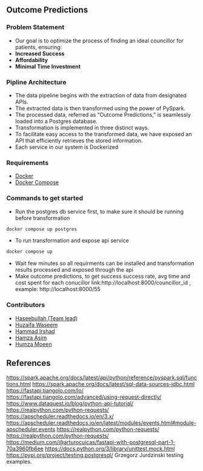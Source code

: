 ## Outcome Predictions

### Problem Statement
- Our goal is to optimize the process of finding an ideal councillor for patients, ensuring:
- **Increased Success**
- **Affordability**
- **Minimal Time Investment**

### Pipline Architecture
- The data pipeline begins with the extraction of data from designated APIs.
- The extracted data is then transformed using the power of PySpark.
- The processed data, referred as "Outcome Predictions," is seamlessly loaded into a Postgres database.
- Transformation is implemented in three distinct ways.
- To facilitate easy access to the transformed data, we have exposed an API that efficiently retrieves the stored information.
- Each service in our system is Dockerized


### Requirements
- [Docker](https://www.docker.com/get-started)
- [Docker Compose](https://docs.docker.com/compose/install/)


### Commands to get started
- Run the postgres db service first, to make sure it should be running before transformation
```bash
docker compose up postgres
```
- To run transformation and expose api service
```bash
docker compose up
```
- Wait few minutes so all requirments can be installed and transformation results processed and exposed through the api
- Make outcome predictions, to get success success rate, avg time and cost spent for each conucillor
link:http://localhost:8000/councillor_id , example: http://localhost:8000/55

### Contributors
- [Haseebullah (Team lead)](https://github.com/Haseebullah-Shaikh-official)
- [Huzaifa Waseem](https://github.com/Huzaifawaseem)
- [Hammad Irshad](https://github.com/hammadirshad19)
- [Hamza Asim](https://github.com/hamzaasim3639)
- [Humza Moeen](https://github.com/MHumza1731)



## References
https://spark.apache.org/docs/latest/api/python/reference/pyspark.sql/functions.html
https://spark.apache.org/docs/latest/sql-data-sources-jdbc.html
https://fastapi.tiangolo.com/lo/ https://fastapi.tiangolo.com/advanced/using-request-directly/
https://www.dataquest.io/blog/python-api-tutorial/ https://realpython.com/python-requests/
https://apscheduler.readthedocs.io/en/3.x/
https://apscheduler.readthedocs.io/en/latest/modules/events.html#module-apscheduler.events
https://realpython.com/python-requests/
https://realpython.com/python-requests/
https://medium.com/@arturocuicas/fastapi-with-postgresql-part-1-70a3960fb6ee
https://docs.python.org/3/library/unittest.mock.html
https://pypi.org/project/testing.postgresql/
Grzegorz Jurdzinski testing examples.

